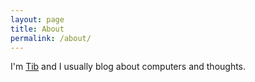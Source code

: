 ```yaml
---
layout: page
title: About
permalink: /about/
---
```


I'm [Tib](https://github.com/thibaultduponchelle) and I usually blog about computers and thoughts.
